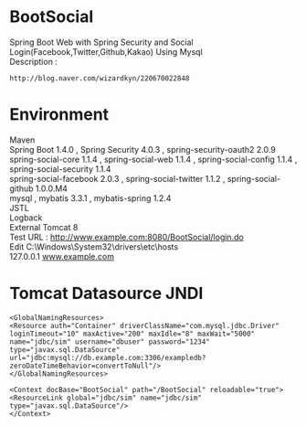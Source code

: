 # BootSocial
Spring Boot Web with Spring Security and Social Login(Facebook,Twitter,Github,Kakao) Using Mysql<br>
Description : 
```
http://blog.naver.com/wizardkyn/220670022848
```

# Environment
Maven<br>
Spring Boot 1.4.0 , Spring Security 4.0.3 , spring-security-oauth2 2.0.9 <br>
spring-social-core 1.1.4 , spring-social-web 1.1.4 , spring-social-config 1.1.4 , spring-social-security 1.1.4<br>
spring-social-facebook 2.0.3 , spring-social-twitter 1.1.2 , spring-social-github 1.0.0.M4<br>
mysql , mybatis 3.3.1 , mybatis-spring 1.2.4<br>
JSTL<br>
Logback<br>
External Tomcat 8<br>
Test URL : http://www.example.com:8080/BootSocial/login.do<br>
Edit C:\Windows\System32\drivers\etc\hosts<br>
127.0.0.1 www.example.com

# Tomcat Datasource JNDI
```
<GlobalNamingResources>
<Resource auth="Container" driverClassName="com.mysql.jdbc.Driver" 
loginTimeout="10" maxActive="200" maxIdle="8" maxWait="5000" 
name="jdbc/sim" username="dbuser" password="1234" 
type="javax.sql.DataSource"
url="jdbc:mysql://db.example.com:3306/exampledb?zeroDateTimeBehavior=convertToNull"/>      
</GlobalNamingResources>

<Context docBase="BootSocial" path="/BootSocial" reloadable="true">
<ResourceLink global="jdbc/sim" name="jdbc/sim" type="javax.sql.DataSource"/>
</Context>
```

